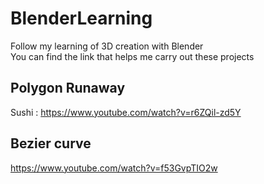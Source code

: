 # BlenderLearning
Follow my learning of 3D creation with Blender <br>
You can find the link that helps me carry out these projects

 ## Polygon Runaway
 Sushi : https://www.youtube.com/watch?v=r6ZQil-zd5Y

 ## Bezier curve
 https://www.youtube.com/watch?v=f53GvpTIO2w
